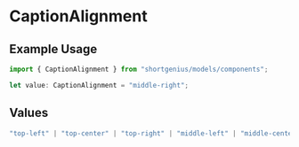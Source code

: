 # CaptionAlignment

## Example Usage

```typescript
import { CaptionAlignment } from "shortgenius/models/components";

let value: CaptionAlignment = "middle-right";
```

## Values

```typescript
"top-left" | "top-center" | "top-right" | "middle-left" | "middle-center" | "middle-right" | "bottom-left" | "bottom-center" | "bottom-right"
```